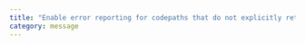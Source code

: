 ```yaml
---
title: "Enable error reporting for codepaths that do not explicitly return in a function."
category: message
---
```

